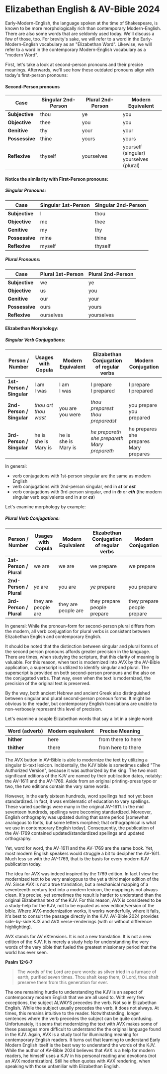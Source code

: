 # Elizabethan English & AV-Bible 2024

Early-Modern-English, the language spoken at the time of Shakespeare, is known to be more morphologically rich than contemporary Modern-English. There are also some words that are seldomly used today. We'll discuss a few of those, too. For brevity's sake, we will refer to a word in the Early-Modern-English vocabulary as an "Elizabethan Word". Likewise, we will refer to a word in the contemporary Modern-English vocabulary as a "modern Word".

First, let's take a look at second-person pronouns and their precise meanings. Afterwards, we'll see how these outdated pronouns align with today's first-person pronouns:

#### Second-Person pronouns

| Case           | Singular 2nd-Person | Plural 2nd-Person | Modern Equivalent                           |
| -------------- | ------------------- | ----------------- | ------------------------------------------- |
| **Subjective** | thou                | ye                | you                                         |
| **Objective**  | thee                | you               | you                                         |
| **Genitive**   | thy                 | your              | your                                        |
| **Possessive** | thine               | yours             | yours                                       |
| **Reflexive**  | thyself             | yourselves        | yourself (singular)<br/>yourselves (plural) |

#### Notice the similarity with First-Person pronouns:

##### Singular Pronouns:

| Case           | Singular 1st-Person | Singular 2nd-Person |
| -------------- | ------------------- | ------------------- |
| **Subjective** | I                   | thou                |
| **Objective**  | me                  | thee                |
| **Genitive**   | my                  | thy                 |
| **Possessive** | mine                | thine               |
| **Reflexive**  | myself              | thyself             |

##### Plural Pronouns:

| Case           | Plural 1st-Person | Plural 2nd-Person |
| -------------- | ----------------- | ----------------- |
| **Subjective** | we                | ye                |
| **Objective**  | us                | you               |
| **Genitive**   | our               | your              |
| **Possessive** | ours              | yours             |
| **Reflexive**  | ourselves         | yourselves        |

#### Elizabethan Morphology: 

##### Singular Verb Conjugations:

| Person / Number           | Usages with Copula           | Modern Equivalent            | Elizabethan Conjugation of regular verbs            | Modern Conjugation                             |
| ------------------------- | ---------------------------- | ---------------------------- | --------------------------------------------------- | ---------------------------------------------- |
| **1st-Person / Singular** | I am<br/>I was               | I am<br/>I was               | I prepare<br/>I prepared                            | I prepare<br/>I prepared                       |
| **2nd-Person / Singular** | *thou art<br/>thou wast*     | you are<br/>you were         | *thou preparest<br/>thou preparedst*                | you prepare<br/>you prepared                   |
| **3rd-Person / Singular** | he is<br/>she is<br/>Mary is | he is<br/>she is<br/>Mary is | *he prepareth<br/>she prepareth<br/>Mary prepareth* | he prepares<br/>she prepares<br/>Mary prepares |

In general:

- verb conjugations with 1st-person singular are the same as modern English
- verb conjugations with 2nd-person singular, end in ***st*** or ***est***
- verb conjugations with 3rd-person singular, end in ***th*** or ***eth*** (the modern singular verb equivalents end in ***s*** or ***es***)

Let's examine morphology by example:

##### Plural Verb Conjugations:

| Person / Number         | Usages with Copula      | Modern Equivalent       | Elizabethan Conjugation of regular verbs | Modern Conjugation              |
| ----------------------- | ----------------------- | ----------------------- | ---------------------------------------- | ------------------------------- |
| **1st-Person / Plural** | we are                  | we are                  | we prepare                               | we prepare                      |
| **2nd-Person / Plural** | *ye* are                | you are                 | *ye* prepare                             | you prepare                     |
| **3rd-Person / Plural** | they are<br/>people are | they are<br/>people are | they prepare<br/>people prepare          | they prepare<br/>people prepare |

In general: While the pronoun-form for second-person plural differs from the modern, all verb conjugation for plural verbs is consistent between Elizabethan English and contemporary English.

It should be noted that the distinction between singular and plural forms of  the second person pronouns affords greater precision in the language. There are times, when studying the scripture, that this clarity of meaning is valuable. For this reason, when text is modernized into AVX by the AV-Bible application, a superscript is utilized to identify singular and plural. The superscript is provided on both second-person pronouns and the also on the conjugated verbs. That way, even when the text is modernized, the precision of the original text is preserved.

By the way, both ancient Hebrew and ancient Greek also distinguished between singular and plural second-person pronoun forms. It might be obvious to the reader, but contemporary English translations are unable to non-verbosely represent this level of precision.

Let's examine a couple Elizabethan words that say a lot in a single word:

| Word (adverb) | Modern equivalent | Precise Meaning    |
| ------------- | ----------------- | ------------------ |
| **hither**    | here              | from there to here |
| **thither**   | there             | from here to there |

The AVX button in AV-Bible is able to modernize the text by utilizing a singular bi-text lexicon. Incidentally, the KJV bible is sometimes called "The Authorized Version", because it was authorized by the king. The two most significant editions of the KJV are named by their publication dates, notably: the AV-1611 and the AV-1769.  Aside from an original printing-press typo or two, the two editions contain the vary same words.

However, in the early sixteen hundreds, word spellings had not yet been standardized. In fact, it was emblematic of education to vary spellings. These varied spellings were many in the original AV-1611. In the mid seventeen hundreds, spellings were becoming standardized. Moreover, English orthography was updated during that same period [somewhat analogous to fonts, but some letters morphed; that orthographical is what we use in contemporary English today]. Consequently, the publication of the AV-1769 contained updated/standardized spellings and updated orthography. 

Yet, word for word, the AV-1611 and the AV-1769 are the same book. Yet, most modern English speakers would struggle a bit to decipher the AV-1611. Much less so with the AV-1769, that is the basis for every modern KJV publication today.

The idea for AVX was indeed inspired by the 1769 edition. In fact I view the modernized text to be very analogous to the yet a third major edition of the AV. Since AVX is not a true translation, but a mechanical mapping of a seventeenth century text into a modern lexicon, the mapping is not always clean. It's precise, yet sometimes the result is harder to understand than the original Elizabethan text of the KJV.  For this reason, AVX is considered to be a study-help for the KJV, not to be equated as new edition/version of the bible.  Where AVX-modernization works, it works wonderfully, where it fails, it's best to consult the passage directly in the KJV. AV-Bible 2024 provides side-by-side KJX and AVX verse-renderings (with or without difference highlighting).

AVX stands for AV eXtensions.  It is not a new translation. It is not a new edition of the KJV. It is merely a study help for understanding the very words of the very bible that fueled the greatest missionary period that the world has ever seen.

**Psalm 12:6-7**

> The words of the Lord are pure words: as silver tried in a furnace of earth, purified seven times. Thou shalt keep them, O Lord, thou shalt preserve them from this generation for ever.

The one remaining hurdle to understanding the KJV is an aspect of contemporary modern English that we are all used to. With very few exceptions, the subject ALWAYS precedes the verb. Not so in Elizabethan English. While the subject usually precedes the verb, it does not always. At times, this remains intuitive to the reader. Notwithstanding, longer sentences where the verb precedes the subject can be quite confusing. Unfortunately, it seems that modernizing the text with AVX makes some of these passages more difficult to understand the the original language found in the KJV. Again, AVX is a study tool for illuminating meaning for contemporary English readers. It turns out that learning to understand Early Modern English itself is the best way to understand the words of the KJV. While the author of AV-Bible 2024 believes that AVX is a help for modern readers, he himself uses a KJV in his personal reading and devotions (not an AVX modernization). Still he often quotes with AVX rendering, when speaking with those unfamiliar with Elizabethan English.

